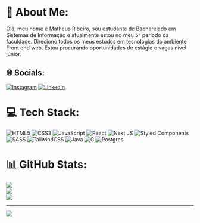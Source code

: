 # 💫 About Me:
Olá, meu nome é Matheus Ribeiro, sou estudante de Bacharelado em Sistemas de Informação e atualmente estou no meu 5° período da faculdade. Direciono todos os meus estudos em tecnologias do ambiente Front end web. Estou procurando oportunidades de estágio e vagas nível júnior.


## 🌐 Socials:
[![Instagram](https://img.shields.io/badge/Instagram-%23E4405F.svg?logo=Instagram&logoColor=white)](https://instagram.com/matheusrr__) [![LinkedIn](https://img.shields.io/badge/LinkedIn-%230077B5.svg?logo=linkedin&logoColor=white)](https://linkedin.com/in/matheusribeiro02/)

# 💻 Tech Stack:
![HTML5](https://img.shields.io/badge/html5-%23E34F26.svg?style=flat&logo=html5&logoColor=white) ![CSS3](https://img.shields.io/badge/css3-%231572B6.svg?style=flat&logo=css3&logoColor=white) ![JavaScript](https://img.shields.io/badge/javascript-%23323330.svg?style=flat&logo=javascript&logoColor=%23F7DF1E) ![React](https://img.shields.io/badge/react-%2320232a.svg?style=flat&logo=react&logoColor=%2361DAFB) ![Next JS](https://img.shields.io/badge/Next-black?style=flat&logo=next.js&logoColor=white) ![Styled Components](https://img.shields.io/badge/styled--components-DB7093?style=flat&logo=styled-components&logoColor=white) ![SASS](https://img.shields.io/badge/SASS-hotpink.svg?style=flat&logo=SASS&logoColor=white)  ![TailwindCSS](https://img.shields.io/badge/tailwindcss-%2338B2AC.svg?style=flat&logo=tailwind-css&logoColor=white) ![Java](https://img.shields.io/badge/java-%23ED8B00.svg?style=flat&logo=java&logoColor=white) ![C](https://img.shields.io/badge/c-%2300599C.svg?style=flat&logo=c&logoColor=white)  ![Postgres](https://img.shields.io/badge/postgres-%23316192.svg?style=flat&logo=postgresql&logoColor=white)
# 📊 GitHub Stats:
![](https://github-readme-stats.vercel.app/api?username=matheusribeiro02&theme=omni&hide_border=false&include_all_commits=false&count_private=false)<br/>
![](https://github-readme-streak-stats.herokuapp.com/?user=matheusribeiro02&theme=omni&hide_border=false)<br/>
![](https://github-readme-stats.vercel.app/api/top-langs/?username=matheusribeiro02&theme=omni&hide_border=false&include_all_commits=false&count_private=false&layout=compact)

---
[![](https://visitcount.itsvg.in/api?id=matheusribeiro02&icon=0&color=0)](https://visitcount.itsvg.in)
